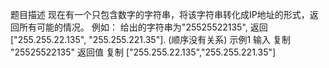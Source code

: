 题目描述
现在有一个只包含数字的字符串，将该字符串转化成IP地址的形式，返回所有可能的情况。
例如：
给出的字符串为"25525522135",
返回["255.255.22.135", "255.255.221.35"]. (顺序没有关系)
示例1
输入
复制
"25525522135"
返回值
复制
["255.255.22.135","255.255.221.35"]